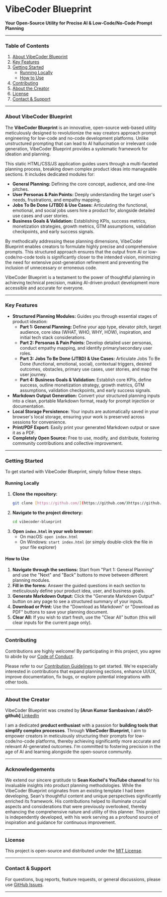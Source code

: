 # VibeCoder Blueprint

**Your Open-Source Utility for Precise AI & Low-Code/No-Code Prompt Planning**

---

### Table of Contents

1.  [About VibeCoder Blueprint](#about-vibecoder-blueprint)
2.  [Key Features](#key-features)
3.  [Getting Started](#getting-started)
    * [Running Locally](#running-locally)
    * [How to Use](#how-to-use)
4.  [Contributing](#contributing)
5.  [About the Creator](#about-the-creator)
6.  [License](#license)
7.  [Contact & Support](#contact--support)

---

### About VibeCoder Blueprint

The **VibeCoder Blueprint** is an innovative, open-source web-based utility meticulously designed to revolutionize the way creators approach prompt engineering for low-code and no-code development platforms. Unlike unstructured prompting that can lead to AI hallucination or irrelevant code generation, VibeCoder Blueprint provides a systematic framework for ideation and planning.

This static HTML/CSS/JS application guides users through a multi-faceted planning process, breaking down complex product ideas into manageable sections. It includes dedicated modules for:

* **General Planning:** Defining the core concept, audience, and one-line pitches.
* **User Personas & Pain Points:** Deeply understanding the target user's needs, frustrations, and empathy mapping.
* **Jobs To Be Done (JTBD) & Use Cases:** Articulating the functional, emotional, and social jobs users hire a product for, alongside detailed use cases and user stories.
* **Business Goals & Validation:** Establishing KPIs, success metrics, monetization strategies, growth metrics, GTM assumptions, validation checkpoints, and early success signals.

By methodically addressing these planning dimensions, VibeCoder Blueprint enables creators to formulate highly precise and comprehensive prompts. This structured approach ensures that the output from AI or low-code/no-code tools is significantly closer to the intended vision, minimizing the need for extensive post-generation refinement and preventing the inclusion of unnecessary or erroneous code.

VibeCoder Blueprint is a testament to the power of thoughtful planning in achieving technical precision, making AI-driven product development more accessible and accurate for everyone.

---

### Key Features

* **Structured Planning Modules:** Guides you through essential stages of product ideation:
    * **Part 1: General Planning:** Define your app type, elevator pitch, target audience, core idea (WHAT, WHO, WHY, HOW), inspiration, and initial tech stack considerations.
    * **Part 2: Personas & Pain Points:** Develop detailed user personas, conduct empathy mapping, and identify primary/secondary user roles.
    * **Part 3: Jobs To Be Done (JTBD) & Use Cases:** Articulate Jobs To Be Done (functional, emotional, social), contextual triggers, desired outcomes, obstacles, primary use cases, user stories, and map the user journey.
    * **Part 4: Business Goals & Validation:** Establish core KPIs, define success, outline monetization strategy, growth metrics, GTM assumptions, validation checkpoints, and early success signals.
* **Markdown Output Generation:** Convert your structured planning inputs into a clean, portable Markdown format, ready for prompt injection or documentation.
* **Local Storage Persistence:** Your inputs are automatically saved in your browser's local storage, ensuring your work is preserved across sessions for convenience.
* **Print/PDF Export:** Easily print your generated Markdown output or save it as a PDF.
* **Completely Open Source:** Free to use, modify, and distribute, fostering community contributions and collective improvement.

---

### Getting Started

To get started with VibeCoder Blueprint, simply follow these steps.

#### Running Locally

1.  **Clone the repository:**
    ```bash
    git clone [https://github.com/](https://github.com/)https://github.com/AKS01-github/VibeCoder-Blueprint.git
    ```
2.  **Navigate to the project directory:**
    ```bash
    cd vibecoder-blueprint
    ```
3.  **Open `index.html` in your web browser:**
    * On macOS: `open index.html`
    * On Windows: `start index.html` (or simply double-click the file in your file explorer)

#### How to Use

1.  **Navigate through the sections:** Start from "Part 1: General Planning" and use the "Next" and "Back" buttons to move between different planning modules.
2.  **Fill in the forms:** Answer the guided questions in each section to meticulously define your product idea, user, and business goals.
3.  **Generate Markdown Output:** Click the "Generate Markdown Output" button on any page to see a structured summary of your inputs.
4.  **Download or Print:** Use the "Download as Markdown" or "Download as PDF" buttons to save your planning document.
5.  **Clear All:** If you wish to start fresh, use the "Clear All" button (this will clear inputs for the current page only).

---

### Contributing

Contributions are highly welcome! By participating in this project, you agree to abide by our [Code of Conduct](CODE_OF_CONDUCT.md).

Please refer to our [Contribution Guidelines](CONTRIBUTING.md) to get started. We're especially interested in contributions that expand planning sections, enhance UI/UX, improve documentation, fix bugs, or explore potential integrations with other tools.

---

### About the Creator

VibeCoder Blueprint was created by **[Arun Kumar Sambasivan / aks01-github]** [LinkedIn](https://www.linkedin.com/in/arun-kumar-sambasivan-09738898/)

I am a dedicated **product enthusiast** with a passion for **building tools that simplify complex processes**. 
Through **VibeCoder Blueprint**, I aim to empower creators in meticulously structuring their prompts for low-code/no-code platforms, thereby achieving significantly more accurate and relevant AI-generated outcomes. I'm committed to fostering precision in the age of AI and learning alongside the open-source community.

---

### Acknowledgements

We extend our sincere gratitude to **Sean Kochel's YouTube channel** for his invaluable insights into product planning methodologies. While the VibeCoder Blueprint originates from an existing template I had been developing, Sean's thoughtful content and unique perspectives significantly enriched its framework. His contributions helped to illuminate crucial aspects and considerations that were previously overlooked, thereby enhancing the comprehensive nature and utility of this planner. This project is independently developed, with his work serving as a profound source of inspiration and guidance for continuous improvement.

---

### License

This project is open-source and distributed under the [MIT License](LICENSE).

---

### Contact & Support

For questions, bug reports, feature requests, or general discussions, please use [GitHub Issues](https://github.com/[YourGitHubUsername]/vibecoder-blueprint/issues).

---